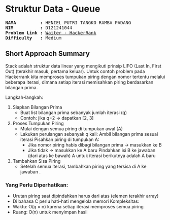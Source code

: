 
# Struktur Data - Queue

<pre>
<strong>NAMA         :</strong> HENIEL PUTRI TANGKO RAMBA PADANG
<strong>NIM          :</strong> D121241044
<strong>Problem Link :</strong> <a href="https://www.hackerrank.com/challenges/queue-using-two-stacks/problem?isFullScreen=true">Waiter - HackerRank</a>
<strong>Difficulty   :</strong> Medium
</pre>

## Short Approach Summary
Stack adalah struktur data linear yang mengikuti prinsip LIFO (Last In, First Out) (terakhir masuk, pertama keluar).
Untuk contoh problem pada Hackerrank kita memproses tumpukan piring dengan nomor tertentu melalui beberapa iterasi, dimana setiap iterasi memisahkan piring berdasarkan bilangan prima.

Langkah-langkah:
1. Siapkan Bilangan Prima
   - Buat list bilangan prima sebanyak jumlah iterasi (q)  
   - Contoh: jika q=2 → dapatkan [2, 3]
2. Proses Tumpukan Piring 
   - Mulai dengan semua piring di tumpukan awal (A)  
   - Lakukan perulangan sebanyak q kali:
     Ambil bilangan prima sesuai iterasi
     Pisahkan piring di tumpukan A:
       - Jika nomor piring habis dibagi bilangan prima → masukkan ke B
       - Jika tidak → masukkan ke A baru
     Pindahkan isi B ke jawaban (dari atas ke bawah)
     A untuk iterasi berikutnya adalah A baru
3. Tambahkan Sisa Piring  
   - Setelah semua iterasi, tambahkan piring yang tersisa di A ke jawaban </strong>.</p>

### Yang Perlu Diperhatikan:
- Urutan piring saat dipindahkan harus dari atas (elemen terakhir array)
- Di bahasa C perlu hati-hati mengelola memori
Kompleksitas:
- Waktu: O(q × n) karena setiap iterasi memproses semua piring
- Ruang: O(n) untuk menyimpan hasil
